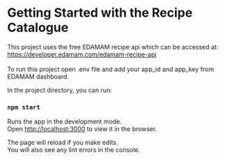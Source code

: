 # Getting Started with the Recipe Catalogue

This project uses the free EDAMAM recipe api which can be accessed at: https://developer.edamam.com/edamam-recipe-api
<br/>
<br/>
To run this project open .env file and add your app_id and app_key from EDAMAM dashboard.

In the project directory, you can run:

### `npm start`

Runs the app in the development mode.\
Open [http://localhost:3000](http://localhost:3000) to view it in the browser.

The page will reload if you make edits.\
You will also see any lint errors in the console.

